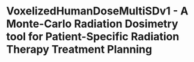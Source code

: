 VoxelizedHumanDoseMultiSDv1 - A Monte-Carlo Radiation Dosimetry tool for Patient-Specific Radiation Therapy Treatment Planning
==============================================================================================================================
